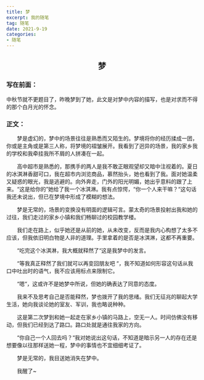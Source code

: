```yaml
---
title: 梦
excerpt: 我的随笔
tag: 随笔
date: 2021-9-19
categories: 
- 随笔
---
```

## <center>梦</center>
### 写在前面：
中秋节就不更题目了，昨晚梦到了她，此文是对梦中内容的描写，也是对求而不得的那个白月光的怀念。
### 正文：
<p style="text-indent:2em">梦是虚幻的，梦中的场景往往是熟悉而又陌生的。梦境将你的经历揉成一团，你或是主角或是第三人称，将梦境的褶皱展开。我看到了迥异的场景，我的家乡我的学校和我牵挂我所不屑的人拼凑在一起。</p>
<p style="text-indent:2em">高中超市是熟悉的，那携手的两人是我不敢正眼观望却又暗中注视着的。夏日的冰淇淋香甜可口，我在超市内浏览商品，慕然抬头，她也看到了我。面对她温柔又疑惑的眼光，我是逃避的。向外奔走，门外的阳光明媚，她出乎意料的跟了上来。“这是给你的”她给了我一个冰淇淋。我有点惊愕，“你一个人来干嘛？“这句话我还未说出，但已在梦境中形成了模糊的想法。</p>
<p style="text-indent:2em">梦是无常的，场景的变换没有明面的逻辑可言。蒙太奇的场景投射出我和她的过往，我们走过的家乡小镇和我们畅聊过的校园教学楼。</p>
<p style="text-indent:2em">我们走在路上，似乎她还是从前的她，从未改变，反而是我内心构想了太多不应该，但我依旧明白物是人非的道理。手里拿着的是否是冰淇淋，这都不再重要。</p>
<p style="text-indent:2em">“吃完这个冰淇淋，我大概就释然了“这是我梦中的发言。</p>
<p style="text-indent:2em">“等我真正释然了我们就可以再变回朋友吧 “，我不知道如何形容这句话从我口中吐出时的语气，我不应该用标点来限制它。</p>
<p style="text-indent:2em">“嗯“，这或许不是她梦中所说，但她的确表达了同意的态度。</p>
<p style="text-indent:2em">我来不及思考自己是否能释然，梦也拨开了我的思绪。我们无征兆的聊起大学生活，她向我谈论她的室友、军训，我也略说种种。</p>
<p style="text-indent:2em">这是第二次梦到和她一起走在家乡小镇的马路上，空无一人。时间仿佛没有移动，但我们已经到达了路口。路口处就是通往我家的方向。</p>
<p style="text-indent:2em">“你自己一个人回去吗？“我对她说出这句话，不知道是暗示另一人的存在还是想要像以往那样送她一程，梦中的事情也不宜细细考证了。</p>
<p style="text-indent:2em">梦是无常的，我目送她消失在梦中。</p>
<p style="text-indent:2em">我醒了~</p>
